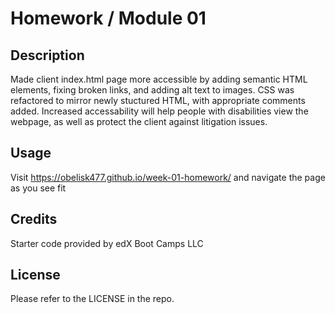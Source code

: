 # Homework / Module 01

## Description

Made client index.html page more accessible by adding semantic HTML elements, fixing broken links, and adding alt text to images.
CSS was refactored to mirror newly stuctured HTML, with appropriate comments added. Increased accessability will help people with disabilities view the webpage, as well as protect the client against litigation issues.

## Usage

Visit https://obelisk477.github.io/week-01-homework/ and navigate the page as you see fit 

## Credits

Starter code provided by edX Boot Camps LLC

## License

Please refer to the LICENSE in the repo.